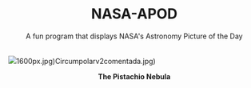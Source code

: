 <div align="center">
  <h1>
    NASA-APOD
  </h1>
</div>
  
<div align="center">
  A fun program that displays NASA's Astronomy Picture of the Day
</div>

<br>

![](https://apod.nasa.gov/apod/image/2308/Pistachio_Falls_2952.jpg)1600px.jpg)Circumpolarv2comentada.jpg)

<p align = "center">
  <b>The Pistachio Nebula</b>
</p>
